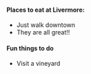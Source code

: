 #### Places to eat at Livermore:

- Just walk downtown
- They are all great!!

#### Fun things to do
- Visit a vineyard

